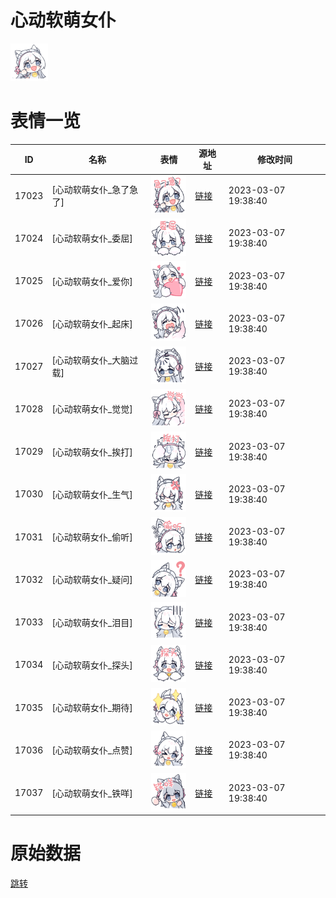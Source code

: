 # 心动软萌女仆

<img src="./cover.png" height="60" alt="cover" />

# 表情一览

|ID|名称|表情|源地址|修改时间|
|----|----|----|----|----|
|17023|[心动软萌女仆_急了急了]|<img src="./pic/017023_%5B心动软萌女仆_急了急了%5D.png" height="60" alt="急了急了"/>|[链接](https://i0.hdslb.com/bfs/garb/a27628eb8bbc93f0ffe665f29f370b1d0da757c3.png)|2023-03-07 19:38:40|
|17024|[心动软萌女仆_委屈]|<img src="./pic/017024_%5B心动软萌女仆_委屈%5D.png" height="60" alt="委屈"/>|[链接](https://i0.hdslb.com/bfs/garb/169d1f9532378a14117ba6279dc658be9b3c5ce9.png)|2023-03-07 19:38:40|
|17025|[心动软萌女仆_爱你]|<img src="./pic/017025_%5B心动软萌女仆_爱你%5D.png" height="60" alt="爱你"/>|[链接](https://i0.hdslb.com/bfs/garb/7fa4ff2a264d87b93b74d680dd1ca2aa46b3213d.png)|2023-03-07 19:38:40|
|17026|[心动软萌女仆_起床]|<img src="./pic/017026_%5B心动软萌女仆_起床%5D.png" height="60" alt="起床"/>|[链接](https://i0.hdslb.com/bfs/garb/8d3082c81610d9bea28b8d8b93575be7fc1d2ffd.png)|2023-03-07 19:38:40|
|17027|[心动软萌女仆_大脑过载]|<img src="./pic/017027_%5B心动软萌女仆_大脑过载%5D.png" height="60" alt="大脑过载"/>|[链接](https://i0.hdslb.com/bfs/garb/c4b8bb78f4d718e60dc18740fce34e549a796fbe.png)|2023-03-07 19:38:40|
|17028|[心动软萌女仆_觉觉]|<img src="./pic/017028_%5B心动软萌女仆_觉觉%5D.png" height="60" alt="觉觉"/>|[链接](https://i0.hdslb.com/bfs/garb/38943eeeaca5914647e66d6ef17bdd5c0512b025.png)|2023-03-07 19:38:40|
|17029|[心动软萌女仆_挨打]|<img src="./pic/017029_%5B心动软萌女仆_挨打%5D.png" height="60" alt="挨打"/>|[链接](https://i0.hdslb.com/bfs/garb/3396eb4c17ac5555474e1456a9a57d1d5663c1d0.png)|2023-03-07 19:38:40|
|17030|[心动软萌女仆_生气]|<img src="./pic/017030_%5B心动软萌女仆_生气%5D.png" height="60" alt="生气"/>|[链接](https://i0.hdslb.com/bfs/garb/f8ed60f9cd0e2c95aa289511607c61bb3d6f3726.png)|2023-03-07 19:38:40|
|17031|[心动软萌女仆_偷听]|<img src="./pic/017031_%5B心动软萌女仆_偷听%5D.png" height="60" alt="偷听"/>|[链接](https://i0.hdslb.com/bfs/garb/38af714511b995ac5e6b609ef7f6f4edee747d58.png)|2023-03-07 19:38:40|
|17032|[心动软萌女仆_疑问]|<img src="./pic/017032_%5B心动软萌女仆_疑问%5D.png" height="60" alt="疑问"/>|[链接](https://i0.hdslb.com/bfs/garb/1a498c250a98e364e327c5ce83ee06bc4cb95559.png)|2023-03-07 19:38:40|
|17033|[心动软萌女仆_泪目]|<img src="./pic/017033_%5B心动软萌女仆_泪目%5D.png" height="60" alt="泪目"/>|[链接](https://i0.hdslb.com/bfs/garb/06c4d2d3cf339701bbe4acbac5f3d3360aff4af5.png)|2023-03-07 19:38:40|
|17034|[心动软萌女仆_探头]|<img src="./pic/017034_%5B心动软萌女仆_探头%5D.png" height="60" alt="探头"/>|[链接](https://i0.hdslb.com/bfs/garb/61c9c9eb3e929ae131529f35ba88de420f868b69.png)|2023-03-07 19:38:40|
|17035|[心动软萌女仆_期待]|<img src="./pic/017035_%5B心动软萌女仆_期待%5D.png" height="60" alt="期待"/>|[链接](https://i0.hdslb.com/bfs/garb/9cdc2cf18e217e5a399c1034b594564d87f058be.png)|2023-03-07 19:38:40|
|17036|[心动软萌女仆_点赞]|<img src="./pic/017036_%5B心动软萌女仆_点赞%5D.png" height="60" alt="点赞"/>|[链接](https://i0.hdslb.com/bfs/garb/f5d60b3d76bb05d7ada1be794b174ad528cb7aed.png)|2023-03-07 19:38:40|
|17037|[心动软萌女仆_铁咩]|<img src="./pic/017037_%5B心动软萌女仆_铁咩%5D.png" height="60" alt="铁咩"/>|[链接](https://i0.hdslb.com/bfs/garb/54a79e7a8939aa76ce229d35e1895ef4f28ffe76.png)|2023-03-07 19:38:40|

# 原始数据

[跳转](./raw.json)

